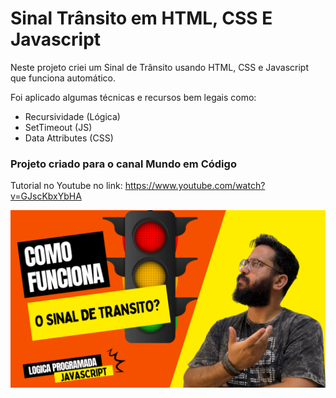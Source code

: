# Sinal Trânsito em HTML, CSS E Javascript

Neste projeto criei um Sinal de Trânsito usando HTML, CSS e Javascript que funciona automático.

Foi aplicado algumas técnicas e recursos bem legais como:
- Recursividade (Lógica)
- SetTimeout (JS)
- Data Attributes (CSS)

### Projeto criado para o canal Mundo em Código
Tutorial no Youtube no link: 
https://www.youtube.com/watch?v=GJscKbxYbHA

![Miniatura do video tutorial.](https://github.com/wesdrasalves/sinal-transito-javascript/blob/main/miniatura-sinal.png?raw=true)
